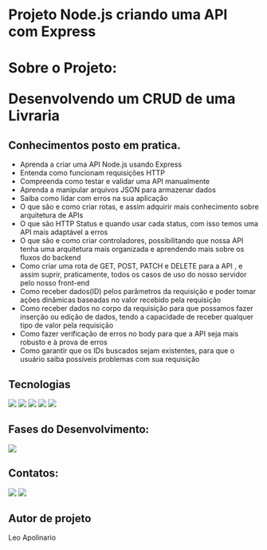 # Projeto Node.js criando uma API com Express



<h1>Sobre o Projeto:<p> Desenvolvendo um CRUD de uma Livraria</p></h1>



## Conhecimentos posto em pratica.

- Aprenda a criar uma API Node.js usando Express
- Entenda como funcionam requisições HTTP
- Compreenda como testar e validar uma API manualmente
- Aprenda a manipular arquivos JSON para armazenar dados
- Saiba como lidar com erros na sua aplicação
- O que são e como criar rotas, e assim adquirir mais conhecimento sobre arquitetura de APIs
- O que são HTTP Status e quando usar cada status, com isso temos uma API mais adaptável a erros
- O que são e como criar controladores, possibilitando que nossa API tenha uma arquitetura mais organizada e aprendendo mais sobre os fluxos do backend
- Como criar uma rota de GET, POST, PATCH e DELETE para a API , e assim suprir, praticamente, todos os casos de uso do nosso servidor pelo nosso front-end
- Como receber dados(ID) pelos parâmetros da requisição e poder tomar ações dinâmicas baseadas no valor recebido pela requisição
- Como receber dados no corpo da requisição para que possamos fazer inserção ou edição de dados, tendo a capacidade de receber qualquer tipo de valor pela requisição
- Como fazer verificação de erros no body para que a API seja mais robusto e à prova de erros
- Como garantir que os IDs buscados sejam existentes, para que o usuário saiba possíveis problemas com sua requisição
  

##  Tecnologias
<div>
  <img src="https://img.shields.io/badge/vscode-00BFFF?style=for-the-badge&logo=visualstudio&logoColor=black">
  <img src="https://img.shields.io/badge/typescript-88bcd1?style=for-the-badge&logo=typescript&logoColor=black">
  <img src="https://img.shields.io/badge/JavaScript-F7DF1E?style=for-the-badge&logo=javascript&logoColor=black">
  <img src="https://img.shields.io/badge/Git-FF3300?style=for-the-badge&logo=Git&logoColor=black">
  <img src="https://img.shields.io/badge/Github-808080?style=for-the-badge&logo=Github&logoColor=black">

  
</div>

## Fases do Desenvolvimento:

</div>
<p align="right , float: right">
<img loading="lazy" src="http://img.shields.io/static/v1?label=STATUS&message=Back-End%20Em-Desenvolvimento&color=F7DF1E&style=for-the-badge"/>
</p>


## Contatos:

<div>
<a href = "leosantosap@outlook.com"><img loading="lazy" src="https://img.shields.io/badge/outlook-D14836?style=for-the-badge&logo=outlook&logoColor=white" target="_blank"></a>
<a href="https://www.linkedin.com/in/leobaldo-apolinario" target="_blank">
  <img loading="lazy" src="https://img.shields.io/badge/-LinkedIn-%230077B5?style=for-the-badge&logo=linkedin&logoColor=white" target="_blank"></a> 

</div>

## Autor de projeto

Leo Apolinario







 
 
